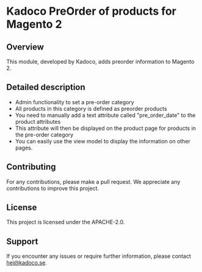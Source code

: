 # Kadoco PreOrder of products for Magento 2

## Overview

This module, developed by Kadoco, adds preorder information to Magento 2.

## Detailed description

* Admin functionality to set a pre-order category
* All products in this category is defined as preorder products
* You need to manually add a text attribute called "pre_order_date" to the product attributes
* This attribute will then be displayed on the product page for products in the pre-order category
* You can easily use the view model to display the information on other pages.

## Contributing

For any contributions, please make a pull request. We appreciate any contributions to improve this project.

## License

This project is licensed under the APACHE-2.0.

## Support

If you encounter any issues or require further information, please contact hej@kadoco.se.
